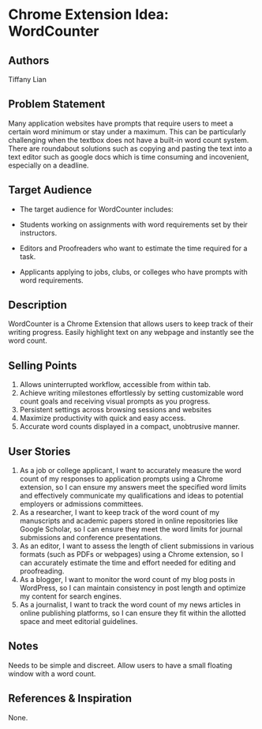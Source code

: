 # Chrome Extension Idea: WordCounter

## Authors

Tiffany Lian

## Problem Statement

Many application websites have prompts that require users to meet a certain word minimum or stay under a maximum. This can be particularly challenging when the textbox does not have a built-in word count system. There are roundabout solutions such as copying and pasting the text into a text editor such as google docs which is time consuming and incovenient, especially on a deadline.

## Target Audience

- The target audience for WordCounter includes:

- Students working on assignments with word requirements set by their instructors.

- Editors and Proofreaders who want to estimate the time required for a task.

- Applicants applying to jobs, clubs, or colleges who have prompts with word requirements.

## Description

WordCounter is a Chrome Extension that allows users to keep track of their writing progress. Easily highlight text on any webpage and instantly see the word count.

## Selling Points

1. Allows uninterrupted workflow, accessible from within tab.
2. Achieve writing milestones effortlessly by setting customizable word count goals and receiving visual prompts as you progress.
3. Persistent settings across browsing sessions and websites
4. Maximize productivity with quick and easy access.
5. Accurate word counts displayed in a compact, unobtrusive manner.

## User Stories

1. As a job or college applicant, I want to accurately measure the word count of my responses to application prompts using a Chrome extension, so I can ensure my answers meet the specified word limits and effectively communicate my qualifications and ideas to potential employers or admissions committees.
2. As a researcher, I want to keep track of the word count of my manuscripts and academic papers stored in online repositories like Google Scholar, so I can ensure they meet the word limits for journal submissions and conference presentations.
3. As an editor, I want to assess the length of client submissions in various formats (such as PDFs or webpages) using a Chrome extension, so I can accurately estimate the time and effort needed for editing and proofreading.
4. As a blogger, I want to monitor the word count of my blog posts in WordPress, so I can maintain consistency in post length and optimize my content for search engines.
5. As a journalist, I want to track the word count of my news articles in online publishing platforms, so I can ensure they fit within the allotted space and meet editorial guidelines.

## Notes

Needs to be simple and discreet. Allow users to have a small floating window with a word count.

## References & Inspiration

None.
